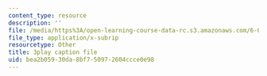 ```yaml
---
content_type: resource
description: ''
file: /media/https%3A/open-learning-course-data-rc.s3.amazonaws.com/6-042j-mathematics-for-computer-science-spring-2015/bea2b05930da8bf750972604ccce0e98_o57CTwt1-ck.srt
file_type: application/x-subrip
resourcetype: Other
title: 3play caption file
uid: bea2b059-30da-8bf7-5097-2604ccce0e98
---
```

